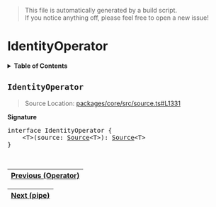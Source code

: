 > This file is automatically generated by a build script.<br>If you notice anything off, please feel free to open a new issue!

# IdentityOperator

<details><summary><b>Table of Contents</b></summary><br>

1. [<code>IdentityOperator</code>](#IdentityOperator)</details>

## <a name="IdentityOperator"></a><code>IdentityOperator</code>

> Source Location: [packages\/core\/src\/source.ts#L1331](..\/..\/packages\/core\/src\/source.ts#L1331)

<b>Signature</b>

<pre>interface IdentityOperator {<br>    &lt;T&gt;(source: <a href="../03-api-source/00-Source.md#Source-Interface">Source</a>&lt;T&gt;): <a href="../03-api-source/00-Source.md#Source-Interface">Source</a>&lt;T&gt;<br>}</pre><br>

| [Previous \(Operator\)](000-Operator.md#readme) |
| --- |

<div align="right">

| [Next \(pipe\)](002-pipe.md#readme) |
| --- |
</div>
